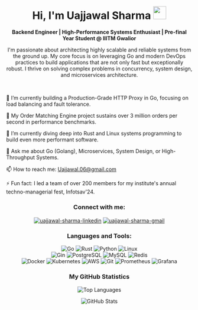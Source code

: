 <h1 align="center">Hi, I'm Uajjawal Sharma <img src="https://media.giphy.com/media/hvRJCLFzcasrR4ia7z/giphy.gif" width="35"></h1>

<p align="center">
<strong>Backend Engineer | High-Performance Systems Enthusiast | Pre-final Year Student @ IIITM Gwalior</strong>
</p>

<p align="center">
I'm passionate about architecting highly scalable and reliable systems from the ground up. My core focus is on leveraging Go and modern DevOps practices to build applications that are not only fast but exceptionally robust. I thrive on solving complex problems in concurrency, system design, and microservices architecture.
</p>

<br>

🔭 I’m currently building a Production-Grade HTTP Proxy in Go, focusing on load balancing and fault tolerance.    

🚀 My Order Matching Engine project sustains over 3 million orders per second in performance benchmarks.    

🌱 I’m currently diving deep into Rust and Linux systems programming to build even more performant software.

💬 Ask me about Go (Golang), Microservices, System Design, or High-Throughput Systems.

📫 How to reach me: Uajjawal.06@gmail.com

⚡ Fun fact: I led a team of over 200 members for my institute's annual techno-managerial fest, Infotsav'24.    

<h3 align="center">Connect with me:</h3>
<p align="center">
<a href="https://www.linkedin.com/in/Uajjawal/" target="blank"><img align="center" src="https://img.shields.io/badge/LinkedIn-0A66C2?style=for-the-badge&logo=linkedin&logoColor=white" alt="uajjawal-sharma-linkedin" /></a>
<a href="mailto:Uajjawal.06@gmail.com" target="blank"><img align="center" src="https://img.shields.io/badge/Gmail-D14836?style=for-the-badge&logo=gmail&logoColor=white" alt="uajjawal-sharma-gmail" /></a>
</p>

<h3 align="center">Languages and Tools:</h3>
<p align="center">
<img src="https://img.shields.io/badge/Go-00ADD8?style=for-the-badge&logo=go&logoColor=white" alt="Go"/>
<img src="https://img.shields.io/badge/Rust-000000?style=for-the-badge&logo=rust&logoColor=white" alt="Rust"/>
<img src="https://img.shields.io/badge/Python-3776AB?style=for-the-badge&logo=python&logoColor=white" alt="Python"/>
<img src="https://img.shields.io/badge/Linux-FCC624?style=for-the-badge&logo=linux&logoColor=black" alt="Linux"/>
<br>
<img src="https://img.shields.io/badge/Gin-008ECF?style=for-the-badge&logo=gin&logoColor=white" alt="Gin"/>
<img src="https://img.shields.io/badge/PostgreSQL-4169E1?style=for-the-badge&logo=postgresql&logoColor=white" alt="PostgreSQL"/>
<img src="https://img.shields.io/badge/MySQL-4479A1?style=for-the-badge&logo=mysql&logoColor=white" alt="MySQL"/>
<img src="https://img.shields.io/badge/Redis-DC382D?style=for-the-badge&logo=redis&logoColor=white" alt="Redis"/>
<br>
<img src="https://img.shields.io/badge/Docker-2496ED?style=for-the-badge&logo=docker&logoColor=white" alt="Docker"/>
<img src="https://img.shields.io/badge/Kubernetes-326CE5?style=for-the-badge&logo=kubernetes&logoColor=white" alt="Kubernetes"/>
<img src="https://img.shields.io/badge/Amazon_AWS-232F3E?style=for-the-badge&logo=amazonaws&logoColor=white" alt="AWS"/>
<img src="https://img.shields.io/badge/Git-F05032?style=for-the-badge&logo=git&logoColor=white" alt="Git"/>
<img src="https://img.shields.io/badge/Prometheus-E6522C?style=for-the-badge&logo=prometheus&logoColor=white" alt="Prometheus"/>
<img src="https://img.shields.io/badge/Grafana-F46800?style=for-the-badge&logo=grafana&logoColor=white" alt="Grafana"/>
</p>

<h3 align="center">My GitHub Statistics</h3>
<p align="center">
<img align="center" src="https://github-readme-stats.vercel.app/api/top-langs?username=Wolf-06&show_icons=true&locale=en&layout=compact&theme=tokyonight" alt="Top Languages" />
</p>
<p align="center">
<img align="center" src="https://github-readme-stats.vercel.app/api?username=Wolf-06&show_icons=true&locale=en&theme=tokyonight&count_private=true" alt="GitHub Stats" />
</p>
</p>
